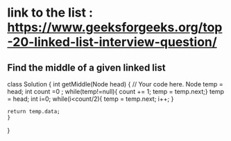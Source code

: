 # link to the list :  https://www.geeksforgeeks.org/top-20-linked-list-interview-question/

## Find the middle of a given linked list
class Solution
{
    int getMiddle(Node head)
    {
         // Your code here.
        Node temp = head;
        int count =0 ;
        while(temp!=null){
            count += 1;
            temp = temp.next;}
        temp = head;
        int i=0;
        while(i<count/2){
            temp = temp.next;
            i++;
        }
         
    return temp.data;
    }
}
